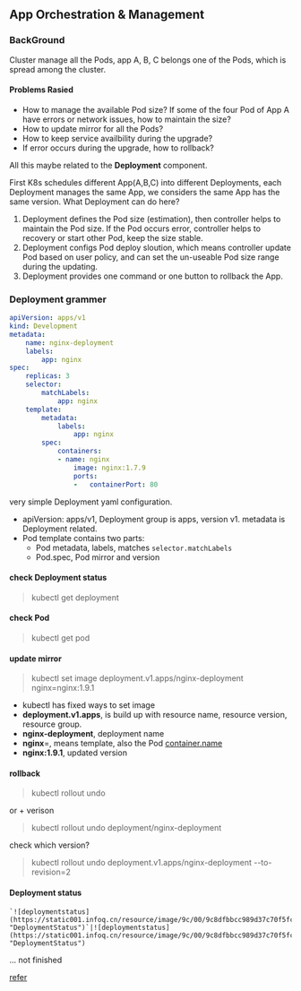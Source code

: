 ## App Orchestration & Management

### BackGround

Cluster manage all the Pods, app A, B, C belongs one of the Pods, which is  spread among the cluster.

#### Problems Rasied

* How to manage the available Pod size? If some of the four Pod of App A have errors or network issues, how to maintain the size?
* How to update mirror for all the Pods? 
* How to keep service availbility during the upgrade?
* If error occurs during the upgrade, how to rollback?

All this maybe related to the **Deployment** component.

First K8s schedules different App(A,B,C) into different Deployments, each Deployment manages the same App, we considers the same App has the same version. What Deployment can do here?

1. Deployment defines the Pod size (estimation),  then controller helps to maintain the Pod size. If the Pod occurs error, controller helps to recovery or start other Pod, keep the size stable.
2. Deployment configs Pod deploy sloution,  which means controller update Pod based on user policy, and can set the un-useable Pod size  range during the updating.
3. Deployment provides one command or one button to rollback the App.

### Deployment grammer

```yaml
apiVersion: apps/v1
kind: Development
metadata:
	name: nginx-deployment
	labels:
		app: nginx
spec:
	replicas: 3
	selector: 
		matchLabels: 
			app: nginx
	template:
		metadata:
			labels:
				app: nginx
		spec:
			containers:
			- name: nginx
				image: nginx:1.7.9
				ports:
				-	containerPort: 80
```

very simple Deployment yaml configuration.

- apiVersion: apps/v1, Deployment group is apps, version v1. metadata is Deployment related.
- Pod template contains two parts:
  - Pod metadata, labels, matches `selector.matchLabels` 
  - Pod.spec, Pod mirror and version

#### check Deployment status

> kubectl get deployment

#### check Pod

> kubectl get pod

#### update mirror

> kubectl set image deployment.v1.apps/nginx-deployment nginx=nginx:1.9.1

* kubectl has fixed ways to set image
* **deployment.v1.apps**, is build up with resource name, resource version, resource group. 
* **nginx-deployment**, deployment name
* **nginx**=, means template, also the Pod [container.name](#container.name)
* **nginx:1.9.1**, updated version

#### rollback

> kubectl rollout undo

or + verison

> kubectl rollout undo deployment/nginx-deployment

check which version?

> kubectl rollout undo deployment.v1.apps/nginx-deployment --to-revision=2

#### Deployment status

```
`![deploymentstatus](https://static001.infoq.cn/resource/image/9c/00/9c8dfbbcc989d37c70f5fcbed3a4ba00.png "DeploymentStatus")`|![deploymentstatus](https://static001.infoq.cn/resource/image/9c/00/9c8dfbbcc989d37c70f5fcbed3a4ba00.png "DeploymentStatus")
```

... not finished 



[refer](#https://www.infoq.cn/article/bShSloggOsz3RyV6azfL)

